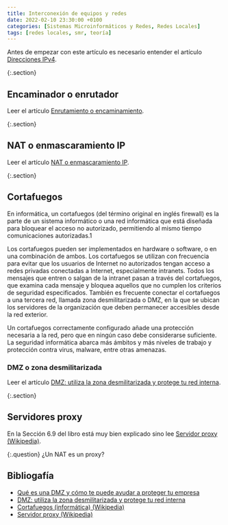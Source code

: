 ```yaml
---
title: Interconexión de equipos y redes
date: 2022-02-10 23:30:00 +0100
categories: [Sistemas Microinformáticos y Redes, Redes Locales]
tags: [redes locales, smr, teoría]
---
```


Antes de empezar con este artículo es necesario entender el artículo [Direcciones IPv4](/posts/direcciones-ipv4/).

{:.section}
## Encaminador o enrutador

Leer el artículo [Enrutamiento o encaminamiento](/posts/enrutamiento/).

{:.section}
## NAT o enmascaramiento IP

Leer el artículo [NAT o enmascaramiento IP](/posts/nat/).

{:.section}
## Cortafuegos

En informática, un cortafuegos (del término original en inglés firewall) es la parte de un sistema informático o una red informática que está diseñada para bloquear el acceso no autorizado, permitiendo al mismo tiempo comunicaciones autorizadas.1​

Los cortafuegos pueden ser implementados en hardware o software, o en una combinación de ambos. Los cortafuegos se utilizan con frecuencia para evitar que los usuarios de Internet no autorizados tengan acceso a redes privadas conectadas a Internet, especialmente intranets. Todos los mensajes que entren o salgan de la intranet pasan a través del cortafuegos, que examina cada mensaje y bloquea aquellos que no cumplen los criterios de seguridad especificados. También es frecuente conectar el cortafuegos a una tercera red, llamada zona desmilitarizada o DMZ, en la que se ubican los servidores de la organización que deben permanecer accesibles desde la red exterior.

Un cortafuegos correctamente configurado añade una protección necesaria a la red, pero que en ningún caso debe considerarse suficiente. La seguridad informática abarca más ámbitos y más niveles de trabajo y protección contra virus, malware, entre otras amenazas. 

### DMZ o zona desmilitarizada

Leer el artículo [DMZ: utiliza la zona desmilitarizada y protege tu red interna](https://www.ionos.es/digitalguide/servidores/seguridad/en-que-consiste-una-zona-desmilitarizada-dmz/).

{:.section}
## Servidores proxy

En la Sección 6.9 del libro está muy bien explicado sino lee [Servidor proxy (Wikipedia)](https://es.wikipedia.org/wiki/Servidor_proxy).

{:.question}
¿Un NAT es un proxy?

## Bibliogafía

- [Qué es una DMZ y cómo te puede ayudar a proteger tu empresa ](https://www.incibe.es/protege-tu-empresa/blog/dmz-y-te-puede-ayudar-proteger-tu-empresa)
- [DMZ: utiliza la zona desmilitarizada y protege tu red interna](https://www.ionos.es/digitalguide/servidores/seguridad/en-que-consiste-una-zona-desmilitarizada-dmz/)
- [Cortafuegos (informática) (Wikipedia)](https://es.wikipedia.org/wiki/Cortafuegos_(inform%C3%A1tica))
- [Servidor proxy (Wikipedia)](https://es.wikipedia.org/wiki/Servidor_proxy)